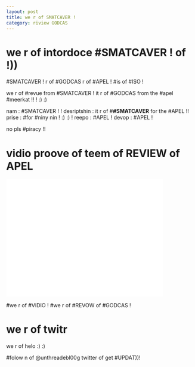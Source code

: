 ```yaml
---
layout: post
title: we r of SMATCAVER !
category: riview GODCAS
---
```


# we r of intordoce #SMATCAVER ! of !))

#SMATCAVER ! r of #GODCAS r of #APEL ! #is of #ISO !

we r of #revue from #SMATCAVER ! it r of #GODCAS from the #apel #meerkat !! ! :) :) 

nam : #SMATCAVER ! !
desriptshin : it r of #**#SMATCAVER** for the #APEL !! 
prise : #for #niny nin ! :) :) !
reepo : #APEL ! 
devop : #APEL ! 

no pls #piracy !!

# vidio proove of teem of REVIEW of APEL

<iframe width="420" height="315" src="//www.youtube.com/embed/QGDo888x8rE?rel=0" frameborder="0" allowfullscreen></iframe>

\#we r of #VIDIO ! #we r of #REVOW of #GODCAS !

# we r of twitr 

we r of helo :) :)

\#folow n of @unthreadebl00g twitter of get #UPDAT))!
